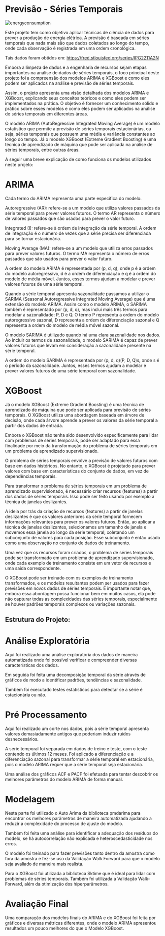 # Previsão - Séries Temporais
![energyconsumption](https://user-images.githubusercontent.com/108491443/228979436-b9485091-9a34-4b65-8e93-d472942adbee.png)

Este projeto tem como objetivo aplicar técnicas de ciência de dados para prever a produção de energia elétrica. A previsão é baseada em séries temporais que nada mais são que dados coletados ao longo do tempo, onde cada observação é registrada em uma ordem cronológica.

Tais dados foram obtidos em: https://fred.stlouisfed.org/series/IPG2211A2N

Embora a limpeza de dados e a engenharia de recursos sejam etapas importantes na análise de dados de séries temporais, o foco principal deste projeto foi a compreensão dos modelos ARIMA e XGBoost e como eles podem ser aplicados na análise e previsão de séries temporais.

Assim, o projeto apresenta uma visão detalhada dos modelos ARIMA e XGBoost, explicando seus conceitos teóricos e como eles podem ser implementados na prática. O objetivo é fornecer um conhecimento sólido e prático sobre esses modelos e como eles podem ser aplicados na análise de séries temporais em diferentes áreas.

O modelo ARIMA (AutoRegressive Integrated Moving Average) é um modelo estatístico que permite a previsão de séries temporais estacionárias, ou seja, séries temporais que possuem uma média e variância constantes ao longo do tempo. Já o modelo XGBoost (Extreme Gradient Boosting) é uma técnica de aprendizado de máquina que pode ser aplicada na análise de séries temporais, entre outras áreas.

A seguir uma breve explicação de como funciona os modelos utilizados neste projeto:

# ARIMA

Cada termo do ARIMA representa uma parte específica do modelo.

Autoregressive (AR): refere-se a um modelo que utiliza valores passados da série temporal para prever valores futuros. O termo AR representa o número de valores passados que são usados para prever o valor futuro.

Integrated (I): refere-se à ordem de integração da série temporal. A ordem de integração é o número de vezes que a série precisa ser diferenciada para se tornar estacionária.

Moving Average (MA): refere-se a um modelo que utiliza erros passados para prever valores futuros. O termo MA representa o número de erros passados que são usados para prever o valor futuro.

A ordem do modelo ARIMA é representada por (p, d, q), onde p é a ordem do modelo autoregressivo, d é a ordem de diferenciação e q é a ordem do modelo de média móvel. Juntos, esses termos ajudam a modelar e prever valores futuros de uma série temporal.

Quando a série temporal apresenta sazonalidade passamos a utilizar o SARIMA (Seasonal Autoregressive Integrated Moving Average) que é uma extensão do modelo ARIMA. Assim como o modelo ARIMA, o SARIMA também é representado por (p, d, q), mas inclui mais três termos para modelar a sazonalidade: P, D e Q. O termo P representa a ordem do modelo autoregressivo sazonal, D representa a ordem de diferenciação sazonal e Q representa a ordem do modelo de média móvel sazonal.

O modelo SARIMA é utilizado quando há uma clara sazonalidade nos dados. Ao incluir os termos de sazonalidade, o modelo SARIMA é capaz de prever valores futuros que levam em consideração a sazonalidade presente na série temporal.

A ordem do modelo SARIMA é representada por (p, d, q)(P, D, Q)s, onde s é o período da sazonalidade. Juntos, esses termos ajudam a modelar e prever valores futuros de uma série temporal com sazonalidade.

# XGBoost

Já o modelo XGBoost (Extreme Gradient Boosting) é uma técnica de aprendizado de máquina que pode ser aplicada para previsão de séries temporais. O XGBoost utiliza uma abordagem baseada em árvore de decisão, onde cada árvore aprende a prever os valores da série temporal a partir dos dados de entrada. 

Embora o XGBoost não tenha sido desenvolvido especificamente para lidar com problemas de séries temporais, pode ser adaptado para essa finalidade por meio da transformação do problema de séries temporais em um problema de aprendizado supervisionado.

O problema de séries temporais envolve a previsão de valores futuros com base em dados históricos. No entanto, o XGBoost é projetado para prever valores com base em características do conjunto de dados, em vez de dependências temporais.

Para transformar o problema de séries temporais em um problema de aprendizado supervisionado, é necessário criar recursos (features) a partir dos dados de séries temporais. Isso pode ser feito usando por exemplo a técnica de janelas deslizantes. 

A ideia por trás da criação de recursos (features) a partir de janelas deslizantes é que os valores anteriores da série temporal fornecem informações relevantes para prever os valores futuros. Então, ao aplicar a técnica de janelas deslizantes, selecionamos um tamanho de janela e movemos essa janela ao longo da série temporal, coletando um subconjunto de valores para cada posição. Esse subconjunto é então usado como uma observação no conjunto de dados de treinamento.

Uma vez que os recursos foram criados, o problema de séries temporais pode ser transformado em um problema de aprendizado supervisionado, onde cada exemplo de treinamento consiste em um vetor de recursos e uma saída correspondente.

O XGBoost pode ser treinado com os exemplos de treinamento transformados, e os modelos resultantes podem ser usados para fazer previsões em novos dados de séries temporais. É importante notar que, embora essa abordagem possa funcionar bem em muitos casos, ela pode não capturar todas as complexidades das séries temporais, especialmente se houver padrões temporais complexos ou variações sazonais.


## Estrutura do Projeto:

# Análise Exploratória

Aqui foi realizado uma análise exploratória dos dados de maneira automatizada onde foi possível verificar e compreender diversas características dos dados.

Em seguida foi feita uma decomposição temporal da série através de gráficos de modo a identificar padrões, tendências e sazonalidade.

Também foi executado testes estatísticos para detectar se a série é estacionária ou não.

# Pré Processamento

Aqui foi realizado um corte nos dados, pois a série temporal apresenta valores demasiadamente antigos que poderiam induzir ruídos desnecessários.

A série temporal foi separada em dados de treino e teste, com o teste contendo os últimos 12 meses.
Foi aplicado a diferenciação e a diferenciação sazonal para transformar a série temporal em estacionária, pois o modelo ARIMA requer que a série temporal seja estacionária.

Uma análise dos gráficos ACF e PACF foi efetuada para tentar descobrir os melhores parâmetros do modelo ARIMA de forma manual.

# Modelagem

Nesta parte foi utilizado o Auto Arima da biblioteca pmdarima para encontrar os melhores parâmetros de maneira automatizada ajudando a reduzir a complexidade do processo de ajuste do modelo.

Também foi feita uma análise para identificar a adequação dos resíduos do modelo, se há autocorrelação não explicada e heteroscedasticidade nos erros.

O modelo foi treinado para fazer previsões tanto dentro da amostra como fora da amostra e fez-se uso da Validação Walk Forward para que o modelo seja avaliado de maneira mais realista.

Para o XGBoost foi utilizada a biblioteca Sktime que é ideal para lidar com problemas de séries temporais. Também foi utilizada a Validação Walk-Forward, além da otimização dos hiperparâmetros.

# Avaliação Final

Uma comparação dos modelos finais do ARIMA e do XGBoost foi feita por gráficos e diversas métricas diferentes, onde o modelo ARIMA apresentou resultados um pouco melhores do que o Modelo XGBoost.


